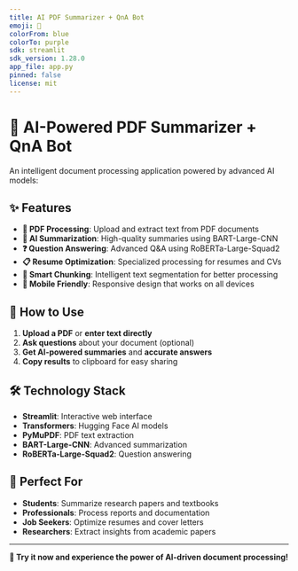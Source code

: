```yaml
---
title: AI PDF Summarizer + QnA Bot
emoji: 🤖
colorFrom: blue
colorTo: purple
sdk: streamlit
sdk_version: 1.28.0
app_file: app.py
pinned: false
license: mit
---
```


# 🤖 AI-Powered PDF Summarizer + QnA Bot

An intelligent document processing application powered by advanced AI models:

## ✨ Features

- **📄 PDF Processing**: Upload and extract text from PDF documents
- **🧠 AI Summarization**: High-quality summaries using BART-Large-CNN
- **❓ Question Answering**: Advanced Q&A using RoBERTa-Large-Squad2
- **📋 Resume Optimization**: Specialized processing for resumes and CVs
- **🎯 Smart Chunking**: Intelligent text segmentation for better processing
- **📱 Mobile Friendly**: Responsive design that works on all devices

## 🚀 How to Use

1. **Upload a PDF** or **enter text directly**
2. **Ask questions** about your document (optional)
3. **Get AI-powered summaries** and **accurate answers**
4. **Copy results** to clipboard for easy sharing

## 🛠️ Technology Stack

- **Streamlit**: Interactive web interface
- **Transformers**: Hugging Face AI models
- **PyMuPDF**: PDF text extraction
- **BART-Large-CNN**: Advanced summarization
- **RoBERTa-Large-Squad2**: Question answering

## 🎯 Perfect For

- **Students**: Summarize research papers and textbooks
- **Professionals**: Process reports and documentation  
- **Job Seekers**: Optimize resumes and cover letters
- **Researchers**: Extract insights from academic papers

---

**🌟 Try it now and experience the power of AI-driven document processing!**